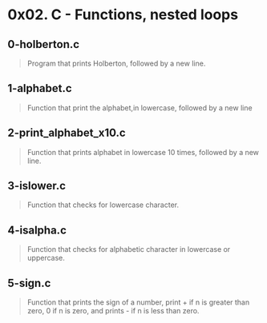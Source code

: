 # 0x02. C - Functions, nested loops

## 0-holberton.c
> Program that prints Holberton, followed by a new line.

## 1-alphabet.c
> Function that print the alphabet,in lowercase, followed by a new line

## 2-print_alphabet_x10.c
> Function that prints alphabet in lowercase 10 times, followed by a new line.

## 3-islower.c
> Function that checks for lowercase character.

## 4-isalpha.c
> Function that checks for alphabetic character in lowercase or uppercase.
## 5-sign.c
> Function that prints the sign of a number, print + if n is greater than zero,
0 if n is zero, and prints - if n is less than zero.
